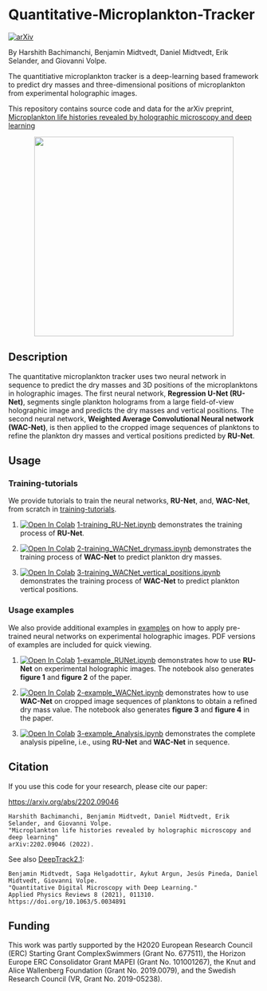 # Quantitative-Microplankton-Tracker
[![arXiv](https://img.shields.io/badge/arXiv-2202.09046-b31b1b.svg)](https://arxiv.org/abs/2202.09046)

By Harshith Bachimanchi, Benjamin Midtvedt, Daniel Midtvedt, Erik Selander, and Giovanni Volpe.

The quantitiative microplankton tracker is a deep-learning based framework to predict dry masses and three-dimensional positions of microplankton from experimental holographic images. 

This repository contains source code and data for the arXiv preprint, [Microplankton life histories revealed by holographic microscopy and deep learning](https://arxiv.org/abs/2202.09046)

<p align="center">
  <img width="400" src=https://raw.githubusercontent.com/softmatterlab/Quantitative-Microplankton-Tracker/main/assets/setup.png>
</p>

## Description
The quantitative microplankton tracker uses two neural network in sequence to predict the dry masses and 3D positions of the microplanktons in holographic images. The first neural network, **Regression U-Net (RU-Net)**, segments single plankton holograms from a large field-of-view holographic image and predicts the dry masses and vertical positions. The second neural network, **Weighted Average Convolutional Neural network (WAC-Net)**, is then applied to the cropped image sequences of planktons to refine the plankton dry masses and vertical positions predicted by **RU-Net**.


## Usage
### Training-tutorials
We provide tutorials to train the neural networks, **RU-Net**, and, **WAC-Net**, from scratch in [training-tutorials](https://github.com/softmatterlab/Quantitative-Microplankton-Tracker/tree/main/training-tutorials).

1. [![Open In Colab](https://colab.research.google.com/assets/colab-badge.svg)](https://colab.research.google.com/github/softmatterlab/Quantitative-Microplankton-Tracker/blob/main/training-tutorials/1-training_RU-Net.ipynb) [1-training_RU-Net.ipynb](https://github.com/softmatterlab/Quantitative-Microplankton-Tracker/blob/main/training-tutorials/1-training_RU-Net.ipynb) demonstrates the training process of **RU-Net**.

2. [![Open In Colab](https://colab.research.google.com/assets/colab-badge.svg)](https://colab.research.google.com/github/softmatterlab/Quantitative-Microplankton-Tracker/blob/main/training-tutorials/2-training_WACNet_drymass.ipynb) [2-training_WACNet_drymass.ipynb](https://github.com/softmatterlab/Quantitative-Microplankton-Tracker/blob/main/training-tutorials/2-training_WACNet_drymass.ipynb) demonstrates the training process of **WAC-Net** to predict plankton dry masses.

3. [![Open In Colab](https://colab.research.google.com/assets/colab-badge.svg)](https://colab.research.google.com/github/softmatterlab/Quantitative-Microplankton-Tracker/blob/main/training-tutorials/3-training_WACNet_vertical_positions.ipynb) [3-training_WACNet_vertical_positions.ipynb](https://github.com/softmatterlab/Quantitative-Microplankton-Tracker/blob/main/training-tutorials/3-training_WACNet_vertical_positions.ipynb) demonstrates the training process of **WAC-Net** to predict plankton vertical positions.

### Usage examples
We also provide additional examples in [examples](https://github.com/softmatterlab/Quantitative-Microplankton-Tracker/tree/main/examples) on how to apply pre-trained neural networks on experimental holographic images. PDF versions of examples are included for quick viewing.

1. [![Open In Colab](https://colab.research.google.com/assets/colab-badge.svg)](https://colab.research.google.com/github/softmatterlab/Quantitative-Microplankton-Tracker/blob/main/examples/1-example_RUNet.ipynb) [1-example_RUNet.ipynb](https://github.com/softmatterlab/Quantitative-Microplankton-Tracker/blob/main/examples/1-example_RUNet.ipynb) demonstrates how to use **RU-Net** on experimental holographic images. The notebook also generates **figure 1** and **figure 2** of the paper.

2. [![Open In Colab](https://colab.research.google.com/assets/colab-badge.svg)](https://colab.research.google.com/github/softmatterlab/Quantitative-Microplankton-Tracker/blob/main/examples/2-example_WACNet.ipynb) [2-example_WACNet.ipynb](https://github.com/softmatterlab/Quantitative-Microplankton-Tracker/blob/main/examples/2-example_WACNet.ipynb) demonstrates how to use **WAC-Net** on cropped image sequences of planktons to obtain a refined dry mass value. The notebook also generates **figure 3** and **figure 4** in the paper.

3. [![Open In Colab](https://colab.research.google.com/assets/colab-badge.svg)](https://colab.research.google.com/github/softmatterlab/Quantitative-Microplankton-Tracker/blob/main/examples/3-example_Analysis.ipynb) [3-example_Analysis.ipynb](https://github.com/softmatterlab/Quantitative-Microplankton-Tracker/blob/main/examples/3-example_Analysis.ipynb) demonstrates the complete analysis pipeline, i.e., using **RU-Net** and **WAC-Net** in sequence.


## Citation
If you use this code for your research, please cite our paper:

<https://arxiv.org/abs/2202.09046>

```
Harshith Bachimanchi, Benjamin Midtvedt, Daniel Midtvedt, Erik Selander, and Giovanni Volpe.
"Microplankton life histories revealed by holographic microscopy and deep learning"
arXiv:2202.09046 (2022).
```

See also [DeepTrack2.1](https://github.com/softmatterlab/DeepTrack-2.0/tree/master):

```
Benjamin Midtvedt, Saga Helgadottir, Aykut Argun, Jesús Pineda, Daniel Midtvedt, Giovanni Volpe.
"Quantitative Digital Microscopy with Deep Learning."
Applied Physics Reviews 8 (2021), 011310.
https://doi.org/10.1063/5.0034891
```


## Funding
This work was partly supported by the H2020 European Research Council (ERC) Starting Grant ComplexSwimmers (Grant No. 677511), the Horizon Europe ERC Consolidator Grant MAPEI (Grant No. 101001267), the Knut and Alice Wallenberg Foundation (Grant No. 2019.0079), and the Swedish Research Council (VR, Grant No. 2019-05238).